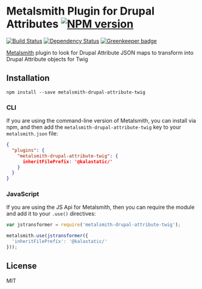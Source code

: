 # Metalsmith Plugin for Drupal Attributes [![NPM version](https://img.shields.io/npm/v/metalsmith-jstransformer.svg)](https://www.npmjs.com/package/metalsmith-drupal-attribute-twig)

[![Build Status](https://img.shields.io/travis/kalamuna/metalsmith-jstransformer/master.svg)](https://travis-ci.org/kalamuna/metalsmith-jstransformer)
[![Dependency Status](https://david-dm.org/kalamuna/metalsmith-jstransformer.png)](https://david-dm.org/kalamuna/metalsmith-jstransformer)
[![Greenkeeper badge](https://badges.greenkeeper.io/kalamuna/metalsmith-jstransformer.svg)](https://greenkeeper.io/)

[Metalsmith](http://metalsmith.io) plugin to look for Drupal Attribute JSON maps to transform into Drupal Attribute objects for Twig

## Installation

    npm install --save metalsmith-drupal-attribute-twig

### CLI

If you are using the command-line version of Metalsmith, you can install via npm, and then add the `metalsmith-drupal-attribute-twig` key to your `metalsmith.json` file:

```json
{
  "plugins": {
    "metalsmith-drupal-attribute-twig": {
      inheritFilePrefix: '@kalastatic/'
    }
  }
}
```

### JavaScript

If you are using the JS Api for Metalsmith, then you can require the module and add it to your `.use()` directives:

```js
var jstransformer = require('metalsmith-drupal-attribute-twig');

metalsmith.use(jstransformer({
  'inheritFilePrefix': '@kalastatic/'
}));
```

## License

MIT
